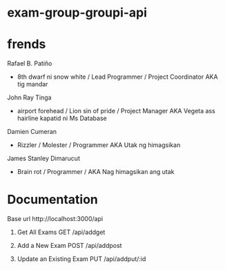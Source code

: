 # exam-group-groupi-api

# frends

Rafael B. Patiño
- 8th dwarf ni snow white / Lead Programmer / Project Coordinator AKA tig mandar

John Ray Tinga
- airport forehead / Lion sin of pride / Project Manager AKA Vegeta ass hairline kapatid ni Ms Database

Damien Cumeran
- Rizzler / Molester / Programmer AKA Utak ng himagsikan

James Stanley Dimarucut
- Brain rot / Programmer / AKA Nag himagsikan ang utak


# Documentation
Base url
http://localhost:3000/api

1. Get All Exams
GET /api/addget

2. Add a New Exam
POST /api/addpost

3. Update an Existing Exam
PUT /api/addput/:id
